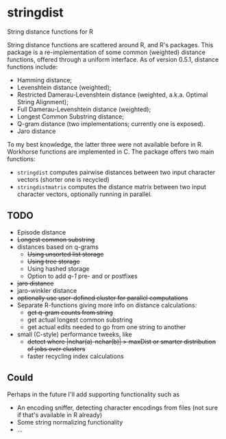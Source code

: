stringdist
==========

String distance functions for R

String distance functions are scattered around R, and R's packages. This package
is a re-implementation of some common (weighted) distance functions, offered
through a uniform interface. As of version 0.5.1, distance functions include:

* Hamming distance; 
* Levenshtein distance (weighted);
* Restricted Damerau-Levenshtein distance (weighted, a.k.a. Optimal String Alignment);
* Full Damerau-Levenshtein distance (weighted);
* Longest Common Substring distance;
* Q-gram distance (two implementations; currently one is exposed).
* Jaro distance


To my best knowledge, the latter three were not available before in R. Workhorse
functions are implemented in C. The package offers two main functions:

* `stringdist`  computes pairwise distances between two input character vectors (shorter one is recycled)
* `stringdistmatrix` computes the distance matrix between two input character vectors, optionally running in parallel.

TODO
----
* Episode distance
* ~~Longest common substring~~
* distances based on q-grams
    * ~~Using unsorted list storage~~
    * ~~Using tree storage~~
    * Using hashed storage
    * Option to add _q-1_ pre- and or postfixes
* ~~jaro distance~~
* jaro-winkler distance
* ~~optionally use user-defined cluster for parallel computations~~
* Separate R-functions giving more info on distance calculations:
    * ~~get q-gram counts from string~~
    * get actual longest common substring
    * get actual edits needed to go from one string to another
* small (C-style) performance tweeks, like 
    * ~~detect where |nchar(a)-nchar(b)| > maxDist or smarter distribution of jobs over clusters~~
    * faster recycling index calculations

Could
----
Perhaps in the future I'll add supporting functionality such as

* An encoding sniffer, detecting character encodings from files (not sure if that's available in R already)
* Some string normalizing functionality
* ...

